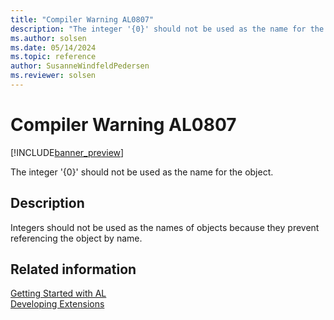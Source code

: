 ```yaml
---
title: "Compiler Warning AL0807"
description: "The integer '{0}' should not be used as the name for the object."
ms.author: solsen
ms.date: 05/14/2024
ms.topic: reference
author: SusanneWindfeldPedersen
ms.reviewer: solsen
---
```

[//]: # (START>DO_NOT_EDIT)
[//]: # (IMPORTANT:Do not edit any of the content between here and the END>DO_NOT_EDIT.)
[//]: # (Any modifications should be made in the .xml files in the ModernDev repo.)
# Compiler Warning AL0807

[!INCLUDE[banner_preview](../includes/banner_preview.md)]

The integer '{0}' should not be used as the name for the object.


## Description
Integers should not be used as the names of objects because they prevent referencing the object by name.  

[//]: # (IMPORTANT: END>DO_NOT_EDIT)
## Related information  
[Getting Started with AL](../devenv-get-started.md)  
[Developing Extensions](../devenv-dev-overview.md)  